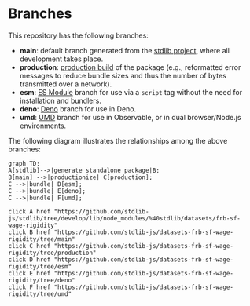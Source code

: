<!--

@license Apache-2.0

Copyright (c) 2022 The Stdlib Authors.

Licensed under the Apache License, Version 2.0 (the "License");
you may not use this file except in compliance with the License.
You may obtain a copy of the License at

    http://www.apache.org/licenses/LICENSE-2.0

Unless required by applicable law or agreed to in writing, software
distributed under the License is distributed on an "AS IS" BASIS,
WITHOUT WARRANTIES OR CONDITIONS OF ANY KIND, either express or implied.
See the License for the specific language governing permissions and
limitations under the License.

-->

# Branches

This repository has the following branches:

-   **main**: default branch generated from the [stdlib project][stdlib-url], where all development takes place.
-   **production**: [production build][production-url] of the package (e.g., reformatted error messages to reduce bundle sizes and thus the number of bytes transmitted over a network).
-   **esm**: [ES Module][esm-url] branch for use via a `script` tag without the need for installation and bundlers.
-   **deno**: [Deno][deno-url] branch for use in Deno.
-   **umd**: [UMD][umd-url] branch for use in Observable, or in dual browser/Node.js environments.

The following diagram illustrates the relationships among the above branches:

```mermaid
graph TD;
A[stdlib]-->|generate standalone package|B;
B[main] -->|productionize| C[production];
C -->|bundle| D[esm];
C -->|bundle| E[deno];
C -->|bundle| F[umd];

click A href "https://github.com/stdlib-js/stdlib/tree/develop/lib/node_modules/%40stdlib/datasets/frb-sf-wage-rigidity"
click B href "https://github.com/stdlib-js/datasets-frb-sf-wage-rigidity/tree/main"
click C href "https://github.com/stdlib-js/datasets-frb-sf-wage-rigidity/tree/production"
click D href "https://github.com/stdlib-js/datasets-frb-sf-wage-rigidity/tree/esm"
click E href "https://github.com/stdlib-js/datasets-frb-sf-wage-rigidity/tree/deno"
click F href "https://github.com/stdlib-js/datasets-frb-sf-wage-rigidity/tree/umd"
```

[stdlib-url]: https://github.com/stdlib-js/stdlib/tree/develop/lib/node_modules/%40stdlib/datasets/frb-sf-wage-rigidity
[production-url]: https://github.com/stdlib-js/datasets-frb-sf-wage-rigidity/tree/production
[deno-url]: https://github.com/stdlib-js/datasets-frb-sf-wage-rigidity/tree/deno
[umd-url]: https://github.com/stdlib-js/datasets-frb-sf-wage-rigidity/tree/umd
[esm-url]: https://github.com/stdlib-js/datasets-frb-sf-wage-rigidity/tree/esm